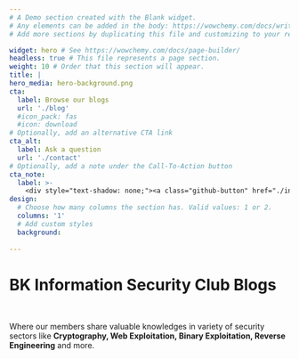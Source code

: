 ```yaml
---
# A Demo section created with the Blank widget.
# Any elements can be added in the body: https://wowchemy.com/docs/writing-markdown-latex/
# Add more sections by duplicating this file and customizing to your requirements.

widget: hero # See https://wowchemy.com/docs/page-builder/
headless: true # This file represents a page section.
weight: 10 # Order that this section will appear.
title: |
hero_media: hero-background.png
cta:
  label: Browse our blogs
  url: './blog'
  #icon_pack: fas
  #icon: download
# Optionally, add an alternative CTA link
cta_alt:
  label: Ask a question
  url: './contact'
# Optionally, add a note under the Call-To-Action button
cta_note:
  label: >-
    <div style="text-shadow: none;"><a class="github-button" href="./introduction" data-icon="octicon-star" data-size="large" data-show-count="true" aria-label="Star">Introduction Tour</a></div>
design:
  # Choose how many columns the section has. Valid values: 1 or 2.
  columns: '1'
  # Add custom styles
  background:
    
---
```

<h1>BK Information Security Club Blogs</h1>
<br>

Where our members share valuable knowledges in variety of security sectors like **Cryptography, Web Exploitation, Binary Exploitation, Reverse Engineering** and more.  
<br>
